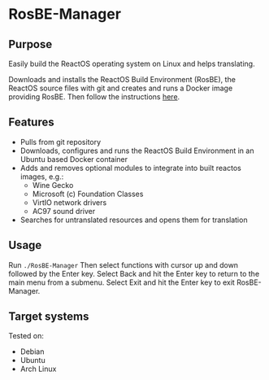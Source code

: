 RosBE-Manager
=============

Purpose
-------
Easily build the ReactOS operating system on Linux and helps translating.

Downloads and installs the ReactOS Build Environment (RosBE), the ReactOS source files with git and creates and runs a Docker image providing RosBE.
Then follow the instructions [here](https://www.reactos.org/wiki/Building_ReactOS#Linux.2FUnix).

Features
--------
* Pulls from git repository
* Downloads, configures and runs the ReactOS Build Environment in an Ubuntu based Docker container
* Adds and removes optional modules to integrate into built reactos images, e.g.:
  * Wine Gecko
  * Microsoft (c) Foundation Classes
  * VirtIO network drivers
  * AC97 sound driver
* Searches for untranslated resources and opens them for translation

Usage
-----
Run `./RosBE-Manager`
Then select functions with cursor up and down followed by the Enter key.
Select Back and hit the Enter key to return to the main menu from a submenu.
Select Exit and hit the Enter key to exit RosBE-Manager.

Target systems
--------------
Tested on:
* Debian
* Ubuntu
* Arch Linux
